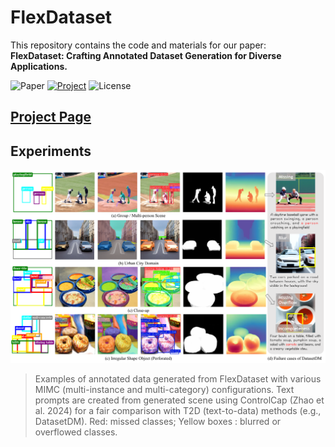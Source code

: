 # FlexDataset
This repository contains the code and materials for our paper:  
**FlexDataset: Crafting Annotated Dataset Generation for Diverse Applications.**

![Paper](https://img.shields.io/badge/Paper-arXiv-red) 
[![Project](https://img.shields.io/badge/Project-Page-brightgreen)](https://www.ellenyige.com/FlexDataset/) 
![License](https://img.shields.io/badge/License-MIT-blue) 

[Project Page](https://www.ellenyige.com/FlexDataset/)
---

## Experiments
![FlexDataset example](assets/img-exp.png)
> Examples of annotated data generated from FlexDataset with various MIMC (multi-instance and multi-category) configurations. Text prompts are created from generated scene using ControlCap (Zhao et al. 2024) for a fair comparison with T2D (text-to-data) methods (e.g., DatasetDM). Red: missed classes; Yellow boxes : blurred or overflowed classes.
